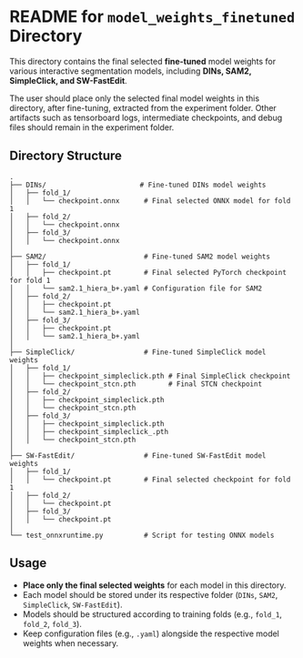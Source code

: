 # README for `model_weights_finetuned` Directory

This directory contains the final selected **fine-tuned** model weights for various interactive segmentation models, including **DINs, SAM2, SimpleClick, and SW-FastEdit**. 

The user should place only the selected final model weights in this directory, after fine-tuning, extracted from the experiment folder. Other artifacts such as tensorboard logs, intermediate checkpoints, and debug files should remain in the experiment folder.

## Directory Structure

```
.
├── DINs/                       # Fine-tuned DINs model weights
│   ├── fold_1/
│   │   └── checkpoint.onnx      # Final selected ONNX model for fold 1
│   ├── fold_2/
│   │   └── checkpoint.onnx
│   ├── fold_3/
│   │   └── checkpoint.onnx
│
├── SAM2/                        # Fine-tuned SAM2 model weights
│   ├── fold_1/
│   │   ├── checkpoint.pt        # Final selected PyTorch checkpoint for fold 1
│   │   └── sam2.1_hiera_b+.yaml # Configuration file for SAM2
│   ├── fold_2/
│   │   ├── checkpoint.pt
│   │   └── sam2.1_hiera_b+.yaml
│   ├── fold_3/
│   │   ├── checkpoint.pt
│   │   └── sam2.1_hiera_b+.yaml
│
├── SimpleClick/                 # Fine-tuned SimpleClick model weights
│   ├── fold_1/
│   │   ├── checkpoint_simpleclick.pth # Final SimpleClick checkpoint
│   │   └── checkpoint_stcn.pth        # Final STCN checkpoint
│   ├── fold_2/
│   │   ├── checkpoint_simpleclick.pth
│   │   └── checkpoint_stcn.pth
│   ├── fold_3/
│   │   ├── checkpoint_simpleclick.pth
│   │   ├── checkpoint_simpleclick_.pth
│   │   └── checkpoint_stcn.pth
│
├── SW-FastEdit/                 # Fine-tuned SW-FastEdit model weights
│   ├── fold_1/
│   │   └── checkpoint.pt        # Final selected checkpoint for fold 1
│   ├── fold_2/
│   │   └── checkpoint.pt
│   ├── fold_3/
│   │   └── checkpoint.pt
│
└── test_onnxruntime.py          # Script for testing ONNX models
```

## Usage

- **Place only the final selected weights** for each model in this directory.
- Each model should be stored under its respective folder (`DINs`, `SAM2`, `SimpleClick`, `SW-FastEdit`).
- Models should be structured according to training folds (e.g., `fold_1`, `fold_2`, `fold_3`).
- Keep configuration files (e.g., `.yaml`) alongside the respective model weights when necessary.
